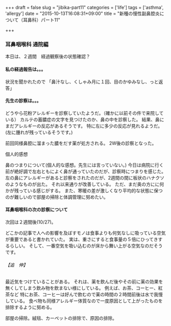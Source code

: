 +++
draft = false
slug = "jibika-part11"
categories = ['life']
tags = ['asthma', 'allergy']
date = "2015-10-13T16:08:31+09:00"
title = "新種の慢性副鼻腔炎について（耳鼻科）パート11"

+++

### 耳鼻咽喉科 通院編

本日は、２週間　経過観察後の状態確認？

#### 私の経過報告は。。。

状況を聞かれたので
「鼻汁なし、くしゃみ月に１回、目のかゆみなし、っと返答」

<!--more-->

#### 先生の診察は。。。

どうやら花粉アレルギーを診察していたようだ。（確かに以前その件で来院している）
カルテの蓄膿症の文字を見つけたのか、鼻の中を診察した。
結果、鼻にまだアレルギーの反応があるそうです。
特に左に多少の反応が見れるようだ。(左に腫れが残っているそうです。)

前回同様鼻腔に溜まった膿をだす薬が処方される。
2W後の診察となった。

個人的感想

鼻のつまりについて(個人的な感想。先生には言っていない。)
今日は病院に行く前が絶好調で左右ともによく鼻が通っていたのだが、診察時につまりを感じた。
左の鼻にアレルギーがあると診察をされたのだが、2週間の間に板状のハナクソのようなものが出た。
それ以来通りが改善している。
ただ、まだ奥の方にに何かが残っている感じがする。
また、寒暖の差が激しくなり平均的な状態に保つのが難しいので部屋の掃除と体調管理に努めたい。

#### 耳鼻咽喉科の次の診察について

次回は２週間後(10/27)。


どこかの記事で人への影響を及ぼすモノは食事よりも何気なしに吸っている空気が重要であると書かれていた。
実は、重さにすると食事量の５倍にひってきするらしい。
そして、一番空気を吸い込むのが床から舞い上がる空気なのだそうです。


###### 【追　伸】

最近気をつけていることがある。
それは、薬を飲んだ後やその前に薬の効果を無くしてしまう飲み物を飲まない様にしている。
例えば、お茶、コーヒー、紅茶など
特にお茶、コーヒーは好んで飲むので薬の時間の２時間前後は水で我慢している。
食べ物も同様アレルギー体質なので一度原因として上がったものを排除するように努める。

部屋の掃除。絨毯、カーペットの排除で、原因の排除。
